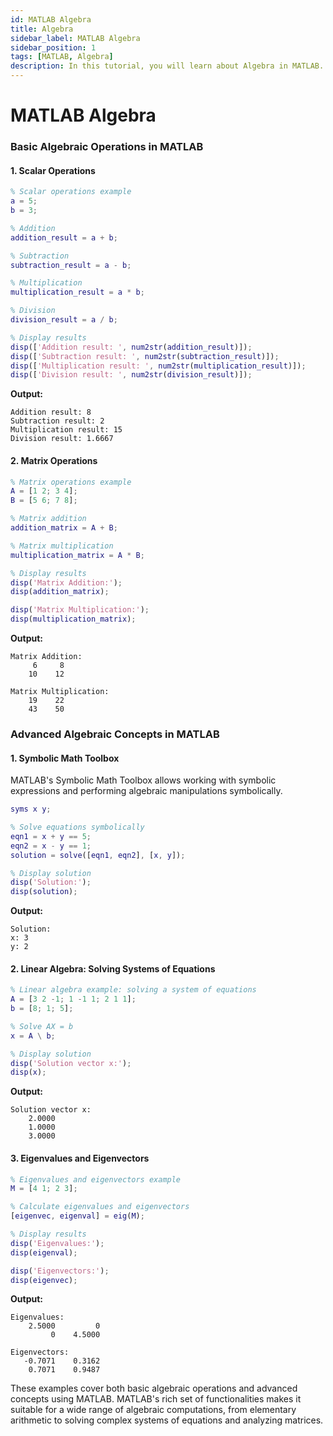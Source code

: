 ```yaml
---
id: MATLAB Algebra
title: Algebra
sidebar_label: MATLAB Algebra
sidebar_position: 1
tags: [MATLAB, Algebra]
description: In this tutorial, you will learn about Algebra in MATLAB.
---
```

# MATLAB Algebra

### Basic Algebraic Operations in MATLAB

#### 1. **Scalar Operations**

```matlab
% Scalar operations example
a = 5;
b = 3;

% Addition
addition_result = a + b;

% Subtraction
subtraction_result = a - b;

% Multiplication
multiplication_result = a * b;

% Division
division_result = a / b;

% Display results
disp(['Addition result: ', num2str(addition_result)]);
disp(['Subtraction result: ', num2str(subtraction_result)]);
disp(['Multiplication result: ', num2str(multiplication_result)]);
disp(['Division result: ', num2str(division_result)]);
```

**Output:**
```
Addition result: 8
Subtraction result: 2
Multiplication result: 15
Division result: 1.6667
```

#### 2. **Matrix Operations**

```matlab
% Matrix operations example
A = [1 2; 3 4];
B = [5 6; 7 8];

% Matrix addition
addition_matrix = A + B;

% Matrix multiplication
multiplication_matrix = A * B;

% Display results
disp('Matrix Addition:');
disp(addition_matrix);

disp('Matrix Multiplication:');
disp(multiplication_matrix);
```

**Output:**
```
Matrix Addition:
     6     8
    10    12

Matrix Multiplication:
    19    22
    43    50
```

### Advanced Algebraic Concepts in MATLAB

#### 1. **Symbolic Math Toolbox**

MATLAB's Symbolic Math Toolbox allows working with symbolic expressions and performing algebraic manipulations symbolically.

```matlab
syms x y;

% Solve equations symbolically
eqn1 = x + y == 5;
eqn2 = x - y == 1;
solution = solve([eqn1, eqn2], [x, y]);

% Display solution
disp('Solution:');
disp(solution);
```

**Output:**
```
Solution:
x: 3
y: 2
```

#### 2. **Linear Algebra: Solving Systems of Equations**

```matlab
% Linear algebra example: solving a system of equations
A = [3 2 -1; 1 -1 1; 2 1 1];
b = [8; 1; 5];

% Solve AX = b
x = A \ b;

% Display solution
disp('Solution vector x:');
disp(x);
```

**Output:**
```
Solution vector x:
    2.0000
    1.0000
    3.0000
```

#### 3. **Eigenvalues and Eigenvectors**

```matlab
% Eigenvalues and eigenvectors example
M = [4 1; 2 3];

% Calculate eigenvalues and eigenvectors
[eigenvec, eigenval] = eig(M);

% Display results
disp('Eigenvalues:');
disp(eigenval);

disp('Eigenvectors:');
disp(eigenvec);
```

**Output:**
```
Eigenvalues:
    2.5000         0
         0    4.5000

Eigenvectors:
   -0.7071    0.3162
    0.7071    0.9487
```

These examples cover both basic algebraic operations and advanced concepts using MATLAB. MATLAB's rich set of functionalities makes it suitable for a wide range of algebraic computations, from elementary arithmetic to solving complex systems of equations and analyzing matrices.